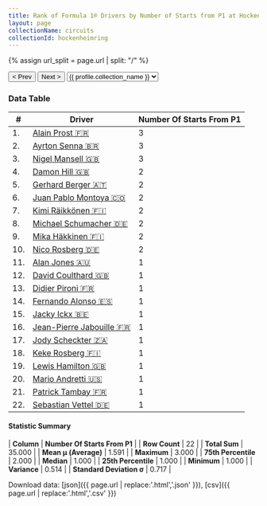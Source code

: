 ```yaml
---
title: Rank of Formula 1® Drivers by Number of Starts from P1 at Hockenheimring
layout: page
collectionName: circuits
collectionId: hockenheimring
---
```


{% assign url_split = page.url | split: "/" %}
<div id="collection-navigation">
<button onclick="selector.options[selector.selectedIndex-1].value && (window.location = selector.options[selector.selectedIndex-1].value);">&lt; Prev</button>
<button onclick="selector.options[selector.selectedIndex+1].value && (window.location = selector.options[selector.selectedIndex+1].value);">Next &gt;</button>
<select id="selector" onchange="this.options[this.selectedIndex].value && (window.location = this.options[this.selectedIndex].value);">
  {% for collectionId in site.data[page.collectionName].refs %}
    {% if collectionId == page.collectionId %}
      {% assign selected = "selected" %}
    {% else %}
      {% assign selected = "" %}
    {% endif %}
    {% assign profile = site.data[page.collectionName][collectionId].profile %}
    <option value="/f1/{{ page.collectionName }}/{{ collectionId }}/{{ url_split[4] }}" {{ selected }}>{{ profile.collection_name }}</option>
  {% endfor %}
</select>
</div>

<canvas id="chart" width="400" height="180"></canvas>
<script>
var data = {
  "labels" : [
    "Alain Prost",
    "Ayrton Senna",
    "Nigel Mansell",
    "Damon Hill",
    "Gerhard Berger",
    "Juan Pablo Montoya",
    "Kimi Räikkönen",
    "Michael Schumacher",
    "Mika Häkkinen",
    "Nico Rosberg",
    "Alan Jones",
    "David Coulthard",
    "Didier Pironi",
    "Fernando Alonso",
    "Jacky Ickx",
    "Jean-Pierre Jabouille",
    "Jody Scheckter",
    "Keke Rosberg",
    "Lewis Hamilton",
    "Mario Andretti",
    "Patrick Tambay",
    "Sebastian Vettel"
  ],
  "datasets" : [
    {
      "label" : "Number Of Starts From P1",
      "data" : [
        3,
        3,
        3,
        2,
        2,
        2,
        2,
        2,
        2,
        2,
        1,
        1,
        1,
        1,
        1,
        1,
        1,
        1,
        1,
        1,
        1,
        1
      ],
      "borderColor" : [
        "#1D181E",
        "#1D181E",
        "#1D181E",
        "#1D181E",
        "#1D181E",
        "#1D181E",
        "#1D181E",
        "#1D181E",
        "#1D181E",
        "#1D181E",
        "#1D181E",
        "#1D181E",
        "#1D181E",
        "#1D181E",
        "#1D181E",
        "#1D181E",
        "#1D181E",
        "#1D181E",
        "#1D181E",
        "#1D181E",
        "#1D181E",
        "#1D181E"
      ],
      "borderWidth" : 1,
      "backgroundColor" : [
        "#9C8E8D",
        "#9C8E8D",
        "#9C8E8D",
        "#9C8E8D",
        "#9C8E8D",
        "#9C8E8D",
        "#9C8E8D",
        "#9C8E8D",
        "#9C8E8D",
        "#9C8E8D",
        "#9C8E8D",
        "#9C8E8D",
        "#9C8E8D",
        "#9C8E8D",
        "#9C8E8D",
        "#9C8E8D",
        "#9C8E8D",
        "#9C8E8D",
        "#9C8E8D",
        "#9C8E8D",
        "#9C8E8D",
        "#9C8E8D"
      ]
    }
  ]
};
var options = {
  legend: {
    display: false
  },
  scales: {
    xAxes: [{
      ticks: {
        beginAtZero: true,
        maxRotation: 180,
        display: window.innerWidth > 800
      }
    }],
    yAxes: [{
      ticks: {
        beginAtZero: true
      }
    }]
  },
  onResize: function(chart, size) {
    chart.options.scales.xAxes[0].ticks.display = size.width > 800;
  }
};
var chart = new Chart("chart", {
    data: data,
    type: 'bar',
    options: options
});
</script>



### Data Table

| # | Driver | Number Of Starts From P1 |
|--|--|--|
| 1. | [Alain Prost 🇫🇷](/f1/drivers/prost) | 3 |
| 2. | [Ayrton Senna 🇧🇷](/f1/drivers/senna) | 3 |
| 3. | [Nigel Mansell 🇬🇧](/f1/drivers/mansell) | 3 |
| 4. | [Damon Hill 🇬🇧](/f1/drivers/damon_hill) | 2 |
| 5. | [Gerhard Berger 🇦🇹](/f1/drivers/berger) | 2 |
| 6. | [Juan Pablo Montoya 🇨🇴](/f1/drivers/montoya) | 2 |
| 7. | [Kimi Räikkönen 🇫🇮](/f1/drivers/raikkonen) | 2 |
| 8. | [Michael Schumacher 🇩🇪](/f1/drivers/michael_schumacher) | 2 |
| 9. | [Mika Häkkinen 🇫🇮](/f1/drivers/hakkinen) | 2 |
| 10. | [Nico Rosberg 🇩🇪](/f1/drivers/rosberg) | 2 |
| 11. | [Alan Jones 🇦🇺](/f1/drivers/jones) | 1 |
| 12. | [David Coulthard 🇬🇧](/f1/drivers/coulthard) | 1 |
| 13. | [Didier Pironi 🇫🇷](/f1/drivers/pironi) | 1 |
| 14. | [Fernando Alonso 🇪🇸](/f1/drivers/alonso) | 1 |
| 15. | [Jacky Ickx 🇧🇪](/f1/drivers/ickx) | 1 |
| 16. | [Jean-Pierre Jabouille 🇫🇷](/f1/drivers/jabouille) | 1 |
| 17. | [Jody Scheckter 🇿🇦](/f1/drivers/scheckter) | 1 |
| 18. | [Keke Rosberg 🇫🇮](/f1/drivers/keke_rosberg) | 1 |
| 19. | [Lewis Hamilton 🇬🇧](/f1/drivers/hamilton) | 1 |
| 20. | [Mario Andretti 🇺🇸](/f1/drivers/mario_andretti) | 1 |
| 21. | [Patrick Tambay 🇫🇷](/f1/drivers/tambay) | 1 |
| 22. | [Sebastian Vettel 🇩🇪](/f1/drivers/vettel) | 1 |

#### Statistic Summary

| **Column** | **Number Of Starts From P1** |
| **Row Count** | 22 |
| **Total Sum** | 35.000 |
| **Mean μ (Average)** | 1.591 |
| **Maximum** | 3.000 |
| **75th Percentile** | 2.000 |
| **Median** | 1.000 |
| **25th Percentile** | 1.000 |
| **Minimum** | 1.000 |
| **Variance** | 0.514 |
| **Standard Deviation σ** | 0.717 |

Download data: [json]({{ page.url | replace:'.html','.json' }}), [csv]({{ page.url | replace:'.html','.csv' }})
